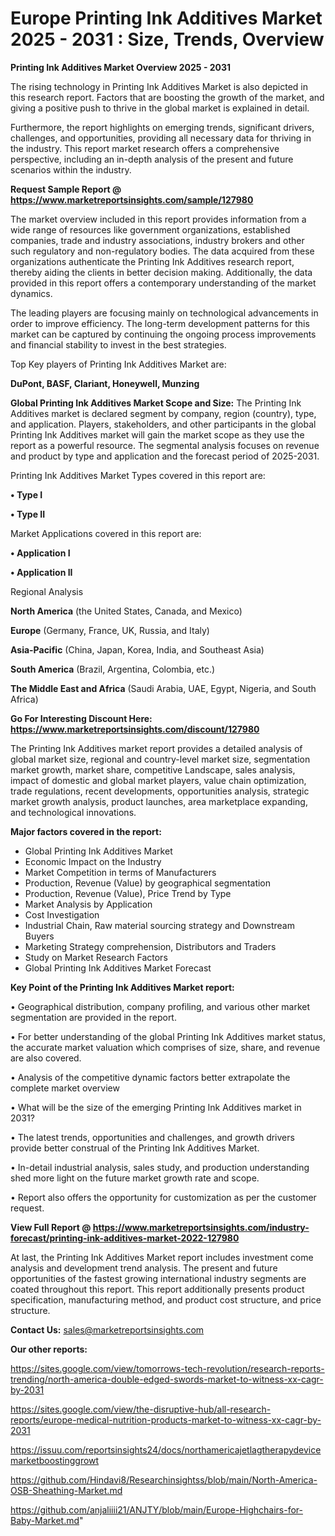  # Europe Printing Ink Additives Market 2025 - 2031 : Size, Trends, Overview

<Strong> Printing Ink Additives Market Overview 2025 - 2031</strong>

The rising technology in Printing Ink Additives Market is also depicted in this research report. Factors that are boosting the growth of the market, and giving a positive push to thrive in the global market is explained in detail.

Furthermore, the report highlights on emerging trends, significant drivers, challenges, and opportunities, providing all necessary data for thriving in the industry. This report market research offers a comprehensive perspective, including an in-depth analysis of the present and future scenarios within the industry.

<strong>Request Sample Report @ <a href=https://www.marketreportsinsights.com/sample/127980>https://www.marketreportsinsights.com/sample/127980</a></strong>

The market overview included in this report provides information from a wide range of resources like government organizations, established companies, trade and industry associations, industry brokers and other such regulatory and non-regulatory bodies. The data acquired from these organizations authenticate the Printing Ink Additives research report, thereby aiding the clients in better decision making. Additionally, the data provided in this report offers a contemporary understanding of the market dynamics.

The leading players are focusing mainly on technological advancements in order to improve efficiency. The long-term development patterns for this market can be captured by continuing the ongoing process improvements and financial stability to invest in the best strategies.

Top Key players of Printing Ink Additives Market are:

<strong>DuPont, BASF, Clariant, Honeywell, Munzing</strong>

<strong><b>Global Printing Ink Additives Market Scope and Size:</b></strong>
The Printing Ink Additives market is declared segment by company, region (country), type, and application. Players, stakeholders, and other participants in the global Printing Ink Additives market will gain the market scope as they use the report as a powerful resource. The segmental analysis focuses on revenue and product by type and application and the forecast period of 2025-2031.

Printing Ink Additives Market Types covered in this report are:

<strong>• Type I

• Type II</strong>

Market Applications covered in this report are:

<strong>• Application I

• Application II</strong> 

Regional Analysis

<strong>North America</strong> (the United States, Canada, and Mexico)

<strong>Europe</strong> (Germany, France, UK, Russia, and Italy)

<strong>Asia-Pacific</strong> (China, Japan, Korea, India, and Southeast Asia)

<strong>South America</strong> (Brazil, Argentina, Colombia, etc.)

<strong>The Middle East and Africa</strong> (Saudi Arabia, UAE, Egypt, Nigeria, and South Africa)

<strong>Go For Interesting Discount Here: <a href=https://www.marketreportsinsights.com/discount/127980>https://www.marketreportsinsights.com/discount/127980</a></strong>

The Printing Ink Additives market report provides a detailed analysis of global market size, regional and country-level market size, segmentation market growth, market share, competitive Landscape, sales analysis, impact of domestic and global market players, value chain optimization, trade regulations, recent developments, opportunities analysis, strategic market growth analysis, product launches, area marketplace expanding, and technological innovations.

<strong><b>Major factors covered in the report:</b></strong>
<ul>
  <li>Global Printing Ink Additives Market </li>
  <li>Economic Impact on the Industry</li>
  <li>Market Competition in terms of Manufacturers</li>
  <li>Production, Revenue (Value) by geographical segmentation</li>
  <li>Production, Revenue (Value), Price Trend by Type</li>
  <li>Market Analysis by Application</li>
  <li>Cost Investigation</li>
  <li>Industrial Chain, Raw material sourcing strategy and Downstream Buyers</li>
  <li>Marketing Strategy comprehension, Distributors and Traders</li>
  <li>Study on Market Research Factors</li>
  <li>Global Printing Ink Additives Market Forecast</li>
</ul>

<strong><b>Key Point of the Printing Ink Additives Market report:</b></strong>

• Geographical distribution, company profiling, and various other market segmentation are provided in the report.

• For better understanding of the global Printing Ink Additives market status, the accurate market valuation which comprises of size, share, and revenue are also covered.

• Analysis of the competitive dynamic factors better extrapolate the complete market overview

• What will be the size of the emerging Printing Ink Additives market in 2031?

• The latest trends, opportunities and challenges, and growth drivers provide better construal of the Printing Ink Additives Market.

• In-detail industrial analysis, sales study, and production understanding shed more light on the future market growth rate and scope.

• Report also offers the opportunity for customization as per the customer request.

<strong><b>View Full Report @ <a href=https://www.marketreportsinsights.com/industry-forecast/printing-ink-additives-market-2022-127980>https://www.marketreportsinsights.com/industry-forecast/printing-ink-additives-market-2022-127980</a></b></strong>


At last, the Printing Ink Additives Market report includes investment come analysis and development trend analysis. The present and future opportunities of the fastest growing international industry segments are coated throughout this report. This report additionally presents product specification, manufacturing method, and product cost structure, and price structure.

<strong>Contact Us:</strong>
sales@marketreportsinsights.com

<strong>Our other reports:</strong>

<a href=https://sites.google.com/view/tomorrows-tech-revolution/research-reports-trending/north-america-double-edged-swords-market-to-witness-xx-cagr-by-2031>https://sites.google.com/view/tomorrows-tech-revolution/research-reports-trending/north-america-double-edged-swords-market-to-witness-xx-cagr-by-2031</a>

<a href=https://sites.google.com/view/the-disruptive-hub/all-research-reports/europe-medical-nutrition-products-market-to-witness-xx-cagr-by-2031>https://sites.google.com/view/the-disruptive-hub/all-research-reports/europe-medical-nutrition-products-market-to-witness-xx-cagr-by-2031</a>

<a href=https://issuu.com/reportsinsights24/docs/northamericajetlagtherapydevicemarketboostinggrowt>https://issuu.com/reportsinsights24/docs/northamericajetlagtherapydevicemarketboostinggrowt</a>

<a href=https://github.com/Hindavi8/Researchinsightss/blob/main/North-America-OSB-Sheathing-Market.md>https://github.com/Hindavi8/Researchinsightss/blob/main/North-America-OSB-Sheathing-Market.md</a>

<a href=https://github.com/anjaliiii21/ANJTY/blob/main/Europe-Highchairs-for-Baby-Market.md>https://github.com/anjaliiii21/ANJTY/blob/main/Europe-Highchairs-for-Baby-Market.md</a>"

